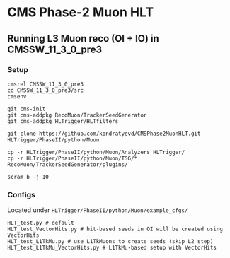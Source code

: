 # CMS Phase-2 Muon HLT

## Running L3 Muon reco (OI + IO) in CMSSW_11_3_0_pre3

### Setup
```shell
cmsrel CMSSW_11_3_0_pre3
cd CMSSW_11_3_0_pre3/src
cmsenv

git cms-init
git cms-addpkg RecoMuon/TrackerSeedGenerator
git cms-addpkg HLTrigger/HLTfilters

git clone https://github.com/kondratyevd/CMSPhase2MuonHLT.git HLTrigger/PhaseII/python/Muon

cp -r HLTrigger/PhaseII/python/Muon/Analyzers HLTrigger/
cp -r HLTrigger/PhaseII/python/Muon/TSG/* RecoMuon/TrackerSeedGenerator/plugins/

scram b -j 10
```

### Configs
Located under `HLTrigger/PhaseII/python/Muon/example_cfgs/`
```shell
HLT_test.py # default
HLT_test_VectorHits.py # hit-based seeds in OI will be created using VectorHits
HLT_test_L1TkMu.py # use L1TkMuons to create seeds (skip L2 step)
HLT_test_L1TkMu_VectorHits.py # L1TkMu-based setup with VectorHits
```



